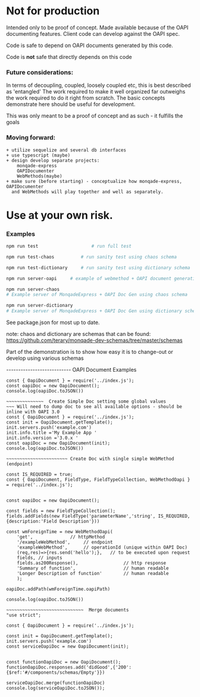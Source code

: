 # Not for production

Intended only to be proof of concept.  Made available because of the OAPI documenting features.  Client code can develop against the OAPI spec.

Code is safe to depend on OAPI documents generated by this code.

Code is **not** safe that directly depends on this code


### Future considerations:

In terms of decoupling, coupled, loosely coupled etc, this is best described as 'entangled'
The work required to make it well organized far outweighs the work required to do it right from scratch.
The basic concepts demonstrate here should be useful for development.

This was only meant to be a proof of concept and as such - it fulfills the goals 

### Moving forward:
    + utilize sequelize and several db interfaces
    + use typescript (maybe)
    + design develop separate projects: 
        monqade-express 
        OAPIDocumenter 
        WebMethods(maybe)
    + make sure (before starting) - conceptualize how monqade-express, OAPIDocumenter 
      and WebMethods will play together and well as separately.
      

# Use at your own risk.

### Examples

```bash
npm run test 					# run full test 
```
```bash
npm run test-chaos  		# run sanity test using chaos schema
```
```bash
npm run test-dictionary 	# run sanity test using dictionary schema
```
```bash
npm run server-oapi		# example of webmethod + OAPI document generation
```
```bash
npm run server-chaos	
# Example server of MonqadeExpress + OAPI Doc Gen using chaos schema 
```
```bash
npm run server-dictionary 
# Example server of MonqadeExpress + OAPI Doc Gen using dictionary schema 
```

See package.json for most up to date.

note:
chaos and dictionary are schemas that can be found:
https://github.com/terary/monqade-dev-schemas/tree/master/schemas

Part of the demonstration is to show how easy it is to change-out or develop using various schemas



---------------------------  OAPI Document Examples
~~~~~~~~~~~~~~~ Creates a simple doc ~~~~~~~~~~~~~~
const { OapiDocument } = require('../index.js');
const oapiDoc = new OapiDocument();
console.log(oapiDoc.toJSON())

~~~~~~~~~~~~~~  Create Simple Doc setting some global values 
~~~ Will need to dump doc to see all available options - should be inline with OAPI 3.0
const { OapiDocument } = require('../index.js');
const init = OapiDocument.getTemplate();
init.servers.push('example.com')
init.info.title ='My Example App '
init.info.version ='3.0.x '
const oapiDoc = new OapiDocument(init);
console.log(oapiDoc.toJSON())

~~~~~~~~~~~~~~~~~~~~~~~ Create Doc with single simple WebMethod (endpoint)

const IS_REQUIRED = true;
const { OapiDocument, FieldType, FieldTypeCollection, WebMethodOapi } = require('../index.js');


const oapiDoc = new OapiDocument();

const fields = new FieldTypeCollection();
fields.addFields(new FieldType('parameterName','string', IS_REQUIRED,{description:'Field Description'}))

const wmForeignTime = new WebMethodOapi(
    'get',              // httpMethod
    '/exampleWebMethod',     // endpoint
    'exampleWebMethod',      // operationId (unique within OAPI Doc)
    (req,res)=>{res.send('hello');},   // to be executed upon request
    fields, // inputs
    fields.as200Response(),                 // http response 
    'Summary of function',                  // human readable
    'Longer Description of function'        // human readable
    );

oapiDoc.addPath(wmForeignTime.oapiPath)

console.log(oapiDoc.toJSON())

~~~~~~~~~~~~~~~~~~~~~~~~~~~~~  Merge documents
"use strict";

const { OapiDocument } = require('../index.js');

const init = OapiDocument.getTemplate();
init.servers.push('example.com')
const serviceOapiDoc = new OapiDocument(init);


const functionOapiDoc = new OapiDocument();
functionOapiDoc.responses.add('didGood',{'200':{$ref:'#/components/schemas/Empty'}})

serviceOapiDoc.merge(functionOapiDoc)
console.log(serviceOapiDoc.toJSON());







